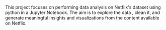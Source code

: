 This project focuses on performing data analysis on Netflix's dataset using python in a Jupyter Notebook.
The aim is to explore the data , clean it, and generate meaningful insights and visualizations from the content available on Netflix. 
